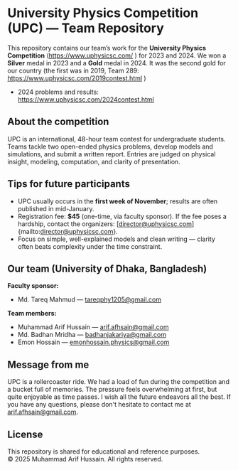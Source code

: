# University Physics Competition (UPC) — Team Repository

This repository contains our team’s work for the **University Physics Competition** (https://www.uphysicsc.com/ ) for 2023 and 2024.  We won a **Silver** medal in 2023 and a **Gold** medal in 2024. It was the second gold for our country (the first was in 2019, Team 289: https://www.uphysicsc.com/2019contest.html )

- 2024 problems and results: https://www.uphysicsc.com/2024contest.html

## About the competition
UPC is an international, 48-hour team contest for undergraduate students. Teams tackle two open-ended physics problems, develop models and simulations, and submit a written report. Entries are judged on physical insight, modeling, computation, and clarity of presentation.

## Tips for future participants
- UPC usually occurs in the **first week of November**; results are often published in mid-January.  
- Registration fee: **$45** (one-time, via faculty sponsor). If the fee poses a hardship, contact the organizers: [director@uphysicsc.com]{mailto:director@uphysicsc.com}.
- Focus on simple, well-explained models and clean writing — clarity often beats complexity under the time constraint.

## Our team (University of Dhaka, Bangladesh)

**Faculty sponsor:**  
- Md. Tareq Mahmud — [tareqphy1205@gmail.com](mailto:tareqphy1205@gmail.com)

**Team members:**  
- Muhammad Arif Hussain — [arif.afhsain@gmail.com](mailto:arif.afhsain@gmail.com)  
- Md. Badhan Mridha — [badhanjakariya@gmail.com](mailto:badhanjakariya@gmail.com)  
- Emon Hossain — [emonhossain.physics@gmail.com](mailto:emonhossain.physics@gmail.com)

## Message from me
UPC is a rollercoaster ride. We had a load of fun during the competition and a bucket full of memories. The pressure feels overwhelming at first, but quite enjoyable as time passes. I wish all the future endeavors all the best. If you have any questions, please don't hesitate to contact me at [arif.afhsain@gmail.com](mailto:arif.afhsain@gmail.com). 


## License
This repository is shared for educational and reference purposes.  
© 2025 Muhammad Arif Hussain. All rights reserved.
